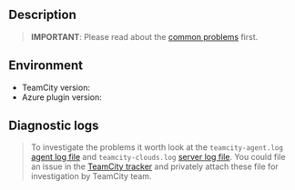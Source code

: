 ## Description

> **IMPORTANT**: Please read about the [common problems](https://github.com/JetBrains/teamcity-azure-plugin#common-problems) first.

## Environment

* TeamCity version: 
* Azure plugin version:

## Diagnostic logs

> To investigate the problems it worth look at the `teamcity-agent.log` [agent log file](https://confluence.jetbrains.com/display/TCDL/Viewing+Build+Agent+Logs) and `teamcity-clouds.log` [server log file](https://confluence.jetbrains.com/display/TCDL/TeamCity+Server+Logs). You could file an issue in the [TeamCity tracker](https://github.com/JetBrains/teamcity-azure-plugin#feedback) and privately attach these file for investigation by TeamCity team.
